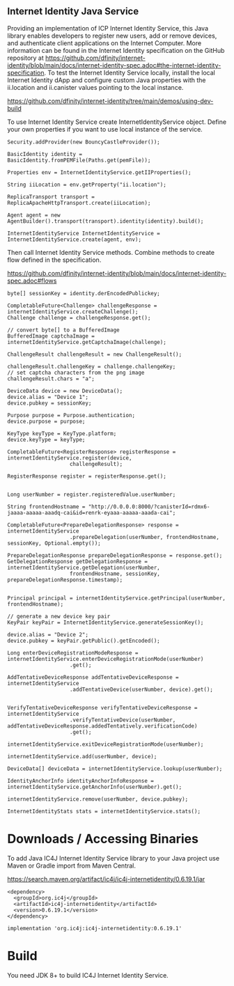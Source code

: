 ## Internet Identity Java Service 

Providing an implementation of ICP Internet Identity Service, this Java library enables developers to register new users, add or remove devices, and authenticate client applications on the Internet Computer.  More information can be found in the Internet Identity specification on the GitHub repository at <a href="https://github.com/dfinity/internet-identity/blob/main/docs/internet-identity-spec.adoc#the-internet-identity-specification">https://github.com/dfinity/internet-identity/blob/main/docs/internet-identity-spec.adoc#the-internet-identity-specification</a>.
To test the Internet Identity Service locally, install the local Internet Identity dApp and configure custom Java properties with the ii.location and ii.canister values pointing to the local instance. 

<a href="https://github.com/dfinity/internet-identity/tree/main/demos/using-dev-build">https://github.com/dfinity/internet-identity/tree/main/demos/using-dev-build</a>


To use Internet Identity Service create InternetIdentityService object. Define your own properties if you want to use local instance of the service. 

```
Security.addProvider(new BouncyCastleProvider());
		
BasicIdentity identity = BasicIdentity.fromPEMFile(Paths.get(pemFile));
		
Properties env = InternetIdentityService.getIIProperties();

String iiLocation = env.getProperty("ii.location");
		
ReplicaTransport transport = ReplicaApacheHttpTransport.create(iiLocation);

Agent agent = new AgentBuilder().transport(transport).identity(identity).build();

InternetIdentityService InternetIdentityService = InternetIdentityService.create(agent, env);

```
Then call Internet Identity Service methods. Combine methods to create flow defined in the specification. 

<a href="https://github.com/dfinity/internet-identity/blob/main/docs/internet-identity-spec.adoc#flows">https://github.com/dfinity/internet-identity/blob/main/docs/internet-identity-spec.adoc#flows</a>

```
byte[] sessionKey = identity.derEncodedPublickey;

CompletableFuture<Challenge> challengeResponse = internetIdentityService.createChallenge();
Challenge challenge = challengeResponse.get();

// convert byte[] to a BufferedImage
BufferedImage captchaImage = internetIdentityService.getCaptchaImage(challenge);

ChallengeResult challengeResult = new ChallengeResult();

challengeResult.challengeKey = challenge.challengeKey;
// set captcha characters from the png image
challengeResult.chars = "a";

DeviceData device = new DeviceData();
device.alias = "Device 1";
device.pubkey = sessionKey;

Purpose purpose = Purpose.authentication;
device.purpose = purpose;

KeyType keyType = KeyType.platform;
device.keyType = keyType;

CompletableFuture<RegisterResponse> registerResponse = internetIdentityService.register(device,
					challengeResult);

RegisterResponse register = registerResponse.get();


Long userNumber = register.registeredValue.userNumber;

String frontendHostname = "http://0.0.0.0:8000/?canisterId=rdmx6-jaaaa-aaaaa-aaadq-cai&id=renrk-eyaaa-aaaaa-aaada-cai";

CompletableFuture<PrepareDelegationResponse> response = internetIdentityService
					.prepareDelegation(userNumber, frontendHostname, sessionKey, Optional.empty());

PrepareDelegationResponse prepareDelegationResponse = response.get();
GetDelegationResponse getDelegationResponse = internetIdentityService.getDelegation(userNumber,
					frontendHostname, sessionKey, prepareDelegationResponse.timestamp);


Principal principal = internetIdentityService.getPrincipal(userNumber, frontendHostname);

// generate a new device key pair
KeyPair keyPair = InternetIdentityService.generateSessionKey();

device.alias = "Device 2";
device.pubkey = keyPair.getPublic().getEncoded();

Long enterDeviceRegistrationModeResponse = internetIdentityService.enterDeviceRegistrationMode(userNumber)
					.get();

AddTentativeDeviceResponse addTentativeDeviceResponse = internetIdentityService
					.addTentativeDevice(userNumber, device).get();


VerifyTentativeDeviceResponse verifyTentativeDeviceResponse = internetIdentityService
					.verifyTentativeDevice(userNumber, addTentativeDeviceResponse.addedTentatively.verificationCode)
					.get();

internetIdentityService.exitDeviceRegistrationMode(userNumber);

internetIdentityService.add(userNumber, device);

DeviceData[] deviceData = internetIdentityService.lookup(userNumber);

IdentityAnchorInfo identityAnchorInfoResponse = internetIdentityService.getAnchorInfo(userNumber).get();

internetIdentityService.remove(userNumber, device.pubkey);

InternetIdentityStats stats = internetIdentityService.stats();
```


# Downloads / Accessing Binaries

To add Java IC4J Internet Identity Service library to your Java project use Maven or Gradle import from Maven Central.

<a href="https://search.maven.org/artifact/ic4j/ic4j-internetidentity/0.6.19.1/jar">
https://search.maven.org/artifact/ic4j/ic4j-internetidentity/0.6.19.1/jar
</a>

```
<dependency>
  <groupId>org.ic4j</groupId>
  <artifactId>ic4j-internetidentity</artifactId>
  <version>0.6.19.1</version>
</dependency>
```

```
implementation 'org.ic4j:ic4j-internetidentity:0.6.19.1'
```


# Build

You need JDK 8+ to build IC4J Internet Identity Service.
